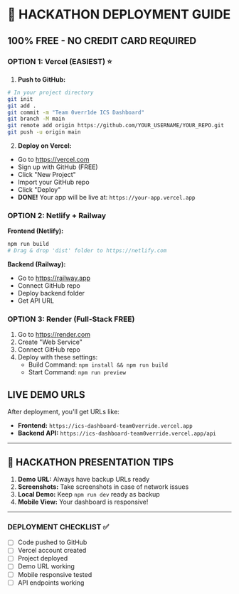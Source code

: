 # 🚀 **HACKATHON DEPLOYMENT GUIDE** 
## **100% FREE - NO CREDIT CARD REQUIRED**

### **OPTION 1: Vercel (EASIEST) ⭐**

1. **Push to GitHub:**
```bash
# In your project directory
git init
git add .
git commit -m "Team 0verr1de ICS Dashboard"
git branch -M main
git remote add origin https://github.com/YOUR_USERNAME/YOUR_REPO.git
git push -u origin main
```

2. **Deploy on Vercel:**
- Go to https://vercel.com
- Sign up with GitHub (FREE)
- Click "New Project"
- Import your GitHub repo
- Click "Deploy" 
- **DONE!** Your app will be live at: `https://your-app.vercel.app`

### **OPTION 2: Netlify + Railway**

**Frontend (Netlify):**
```bash
npm run build
# Drag & drop 'dist' folder to https://netlify.com
```

**Backend (Railway):**
- Go to https://railway.app
- Connect GitHub repo
- Deploy backend folder
- Get API URL

### **OPTION 3: Render (Full-Stack FREE)**

1. Go to https://render.com
2. Create "Web Service" 
3. Connect GitHub repo
4. Deploy with these settings:
   - Build Command: `npm install && npm run build`
   - Start Command: `npm run preview`

## **LIVE DEMO URLS** 
After deployment, you'll get URLs like:
- **Frontend:** `https://ics-dashboard-team0verride.vercel.app`
- **Backend API:** `https://ics-dashboard-team0verride.vercel.app/api`

---

## 🎯 **HACKATHON PRESENTATION TIPS**

1. **Demo URL:** Always have backup URLs ready
2. **Screenshots:** Take screenshots in case of network issues
3. **Local Demo:** Keep `npm run dev` ready as backup
4. **Mobile View:** Your dashboard is responsive!

---

### **DEPLOYMENT CHECKLIST ✅**
- [ ] Code pushed to GitHub
- [ ] Vercel account created
- [ ] Project deployed
- [ ] Demo URL working
- [ ] Mobile responsive tested
- [ ] API endpoints working 